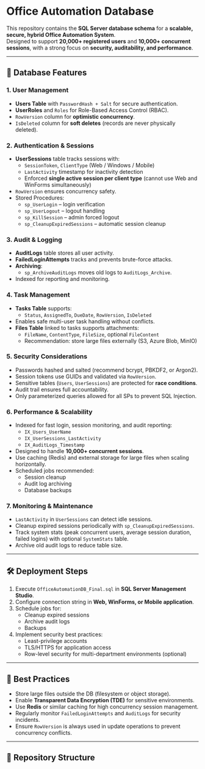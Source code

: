 # Office Automation Database

This repository contains the **SQL Server database schema** for a **scalable, secure, hybrid Office Automation System**.  
Designed to support **20,000+ registered users** and **10,000+ concurrent sessions**, with a strong focus on **security, auditability, and performance**.

---

## 📂 Database Features

### 1. User Management
- **Users Table** with `PasswordHash + Salt` for secure authentication.
- **UserRoles** and `Roles` for Role-Based Access Control (RBAC).
- `RowVersion` column for **optimistic concurrency**.
- `IsDeleted` column for **soft deletes** (records are never physically deleted).

### 2. Authentication & Sessions
- **UserSessions** table tracks sessions with:
  - `SessionToken`, `ClientType` (Web / Windows / Mobile)
  - `LastActivity` timestamp for inactivity detection
  - Enforced **single active session per client type** (cannot use Web and WinForms simultaneously)
- `RowVersion` ensures concurrency safety.
- Stored Procedures:
  - `sp_UserLogin` – login verification
  - `sp_UserLogout` – logout handling
  - `sp_KillSession` – admin forced logout
  - `sp_CleanupExpiredSessions` – automatic session cleanup

### 3. Audit & Logging
- **AuditLogs** table stores all user activity.
- **FailedLoginAttempts** tracks and prevents brute-force attacks.
- **Archiving**:
  - `sp_ArchiveAuditLogs` moves old logs to `AuditLogs_Archive`.
- Indexed for reporting and monitoring.

### 4. Task Management
- **Tasks Table** supports:
  - `Status`, `AssignedTo`, `DueDate`, `RowVersion`, `IsDeleted`
- Enables safe multi-user task handling without conflicts.
- **Files Table** linked to tasks supports attachments:
  - `FileName`, `ContentType`, `FileSize`, optional `FileContent`
  - Recommendation: store large files externally (S3, Azure Blob, MinIO)

### 5. Security Considerations
- Passwords hashed and salted (recommend bcrypt, PBKDF2, or Argon2).
- Session tokens use GUIDs and validated via `RowVersion`.
- Sensitive tables (`Users`, `UserSessions`) are protected for **race conditions**.
- Audit trail ensures full accountability.
- Only parameterized queries allowed for all SPs to prevent SQL Injection.

### 6. Performance & Scalability
- Indexed for fast login, session monitoring, and audit reporting:
  - `IX_Users_UserName`
  - `IX_UserSessions_LastActivity`
  - `IX_AuditLogs_Timestamp`
- Designed to handle **10,000+ concurrent sessions**.
- Use caching (Redis) and external storage for large files when scaling horizontally.
- Scheduled jobs recommended:
  - Session cleanup
  - Audit log archiving
  - Database backups

### 7. Monitoring & Maintenance
- `LastActivity` in `UserSessions` can detect idle sessions.
- Cleanup expired sessions periodically with `sp_CleanupExpiredSessions`.
- Track system stats (peak concurrent users, average session duration, failed logins) with optional `SystemStats` table.
- Archive old audit logs to reduce table size.

---

## 🛠️ Deployment Steps
1. Execute `OfficeAutomationDB_Final.sql` in **SQL Server Management Studio**.
2. Configure connection string in **Web, WinForms, or Mobile application**.
3. Schedule jobs for:
   - Cleanup expired sessions
   - Archive audit logs
   - Backups
4. Implement security best practices:
   - Least-privilege accounts
   - TLS/HTTPS for application access
   - Row-level security for multi-department environments (optional)

---

## 📌 Best Practices
- Store large files outside the DB (filesystem or object storage).  
- Enable **Transparent Data Encryption (TDE)** for sensitive environments.  
- Use **Redis** or similar caching for high concurrency session management.  
- Regularly monitor `FailedLoginAttempts` and `AuditLogs` for security incidents.  
- Ensure `RowVersion` is always used in update operations to prevent concurrency conflicts.  

---

## 📂 Repository Structure
